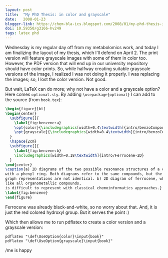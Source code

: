 ```yaml
---
layout: post
title:  "My PhD Thesis: in color and grayscale"
date:   2008-01-23
blogger-link: https://chem-bla-ics.blogspot.com/2008/01/my-phd-thesis-in-color-and-grayscale.html
doi: 10.59350/g3166-hv249
tags: latex phd
---
```


Wednesday is my regular day off from my metabolomics work, and today I am finalizing the layout of my thesis, which I'll
defend on April 2. The print version will feature grayscale images with some of them in color too. However, the PDF
version that will end up in our university repository should have color prints. So, while halfway creating suitable
grayscale versions of the image, I realized I was not doing it properly. I was replacing the images; so, I lost the
color version. Not good.

But wait, LaTeX can do more; why not have a color and a grayscale option? Here comes `optional.sty`. By adding
`\usepackage{optional}` I can add to the source (from `book.tex`):

```latex
\begin{figure}[bt]
\begin{center}
  \subfigure[]{
    \label{fig:benzene:a}
    \opt{color}{\includegraphics[width=0.4\textwidth]{intro/benzoCompounds_color}}
    \opt{grayscale}{\includegraphics[width=0.4\textwidth]{intro/benzoCompounds}}
  }
  \hspace{2cm}
  \subfigure[]{
    \label{fig:benzene:b}
    \includegraphics[width=0.18\textwidth]{intro/Ferrocene-2D}
  }
\end{center}
\caption{a) 2D diagrams of the two possible resonance structures of a compound
with a phenyl ring. Both diagrams refer to the same compounds, but the depicted
graph representations are not identical. b) 2D diagram of ferrocene, which,
like all organometallic compounds,
is difficult to represent with classical chemoinformatics approaches.}
\label{fig:benzene}
\end{figure}
```

Ferrocene was already black-and-white, so no worry about that. And, it is just the red colored hydroxyl group.
But it serves the point :)

Which then allows me to run pdflatex to create a color version and a grayscale version:

```shell
pdflatex "\def\UseOption{color}\input{book}"
pdflatex "\def\UseOption{grayscale}\input{book}"
```

/me is happy
